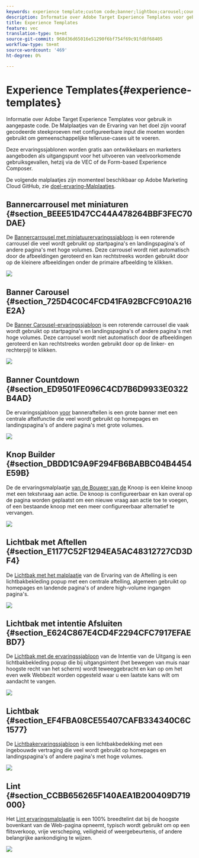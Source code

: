 ```yaml
---
keywords: experience template;custom code;banner;lightbox;carousel;countdown;ribbon;buttons
description: Informatie over Adobe Target Experience Templates voor gebruik in aangepaste code. De Malplaatjes van de Ervaring van het doel zijn vooraf gecodeerde steekproeven met configureerbare input die moeten worden gebruikt om gemeenschappelijke telleruse-cases uit te voeren.
title: Experience Templates
feature: vec
translation-type: tm+mt
source-git-commit: 968d36d65016e51290f6bf754f69c91fd8f68405
workflow-type: tm+mt
source-wordcount: '469'
ht-degree: 0%

---
```



# Experience Templates{#experience-templates}

Informatie over Adobe Target Experience Templates voor gebruik in aangepaste code. De Malplaatjes van de Ervaring van het doel zijn vooraf gecodeerde steekproeven met configureerbare input die moeten worden gebruikt om gemeenschappelijke telleruse-cases uit te voeren.

Deze ervaringssjablonen worden gratis aan ontwikkelaars en marketers aangeboden als uitgangspunt voor het uitvoeren van veelvoorkomende gebruiksgevallen, hetzij via de VEC of de Form-based Experience Composer.

De volgende malplaatjes zijn momenteel beschikbaar op Adobe Marketing Cloud GitHub, zie [doel-ervaring-Malplaatjes](https://github.com/Adobe-Marketing-Cloud/target-experience-templates).

## Bannercarrousel met miniaturen {#section_BEEE51D47CC44A478264BBF3FEC70DAE}

De [Bannercarrousel met miniatuurervaringssjabloon](https://github.com/Adobe-Marketing-Cloud/target-experience-templates/tree/master/banner-carousel-thumbnails) is een roterende carrousel die veel wordt gebruikt op startpagina&#39;s en landingspagina&#39;s of andere pagina&#39;s met hoge volumes. Deze carrousel wordt niet automatisch door de afbeeldingen geroteerd en kan rechtstreeks worden gebruikt door op de kleinere afbeeldingen onder de primaire afbeelding te klikken.

![](assets/exp-template-banner-carousel-thumbnails.png)

## Banner Carousel {#section_725D4C0C4FCD41FA92BCFC910A216E2A}

De [Banner Carousel-ervaringssjabloon](https://github.com/Adobe-Marketing-Cloud/target-experience-templates/tree/master/banner-carousel) is een roterende carrousel die vaak wordt gebruikt op startpagina&#39;s en landingspagina&#39;s of andere pagina&#39;s met hoge volumes. Deze carrousel wordt niet automatisch door de afbeeldingen geroteerd en kan rechtstreeks worden gebruikt door op de linker- en rechterpijl te klikken.

![](assets/exp-template-banner-carousel.png)

## Banner Countdown {#section_ED9501FE096C4CD7B6D9933E0322B4AD}

De ervaringssjabloon [voor](https://github.com/Adobe-Marketing-Cloud/target-experience-templates/tree/master/banner-countdown) banneraftellen is een grote banner met een centrale aftelfunctie die veel wordt gebruikt op homepages en landingspagina&#39;s of andere pagina&#39;s met grote volumes.

![](assets/exp-template-banner-countdown.png)

## Knop Builder {#section_DBDD1C9A9F294FB6BABBC04B4454E59B}

De de ervaringsmalplaatje [van de Bouwer van de](https://github.com/Adobe-Marketing-Cloud/target-experience-templates/tree/master/button) Knoop is een kleine knoop met een tekstvraag aan actie. De knoop is configureerbaar en kan overal op de pagina worden geplaatst om een nieuwe vraag aan actie toe te voegen, of een bestaande knoop met een meer configureerbaar alternatief te vervangen.

![](assets/exp-template-button-builder.png)

## Lichtbak met Aftellen {#section_E1177C52F1294EA5AC48312727CD3DF4}

De [Lichtbak met het malplaatje](https://github.com/Adobe-Marketing-Cloud/target-experience-templates/tree/master/lightbox-countdown) van de Ervaring van de Aftelling is een lichtbakbekleding popup met een centrale aftelling, algemeen gebruikt op homepages en landende pagina&#39;s of andere high-volume ingangen pagina&#39;s.

![](assets/exp-template-lightbox-countdown.png)

## Lichtbak met intentie Afsluiten {#section_E624C867E4CD4F2294CFC7917EFAEBD7}

De [Lichtbak met de ervaringssjabloon](https://github.com/Adobe-Marketing-Cloud/target-experience-templates/tree/master/lightbox-exit-intent) van de Intentie van de Uitgang is een lichtbakbekleding popup die bij uitgangsintent (het bewegen van muis naar hoogste recht van het scherm) wordt teweeggebracht en kan op om het even welk Webbezit worden opgesteld waar u een laatste kans wilt om aandacht te vangen.

![](assets/exp-template-lightbox-exit.png)

## Lichtbak {#section_EF4FBA08CE55407CAFB334340C6C1577}

De [Lichtbakervaringssjabloon](https://github.com/Adobe-Marketing-Cloud/target-experience-templates) is een lichtbakbedekking met een ingebouwde vertraging die veel wordt gebruikt op homepages en landingspagina&#39;s of andere pagina&#39;s met hoge volumes.

![](assets/exp-template-lightbox.png)

## Lint {#section_CCBB656265F140AEA1B200409D719000}

Het [Lint ervaringsmalplaatje](https://github.com/Adobe-Marketing-Cloud/target-experience-templates/tree/master/ribbon) is een 100% breedtelint dat bij de hoogste bovenkant van de Web-pagina opneemt, typisch wordt gebruikt om op een flitsverkoop, vrije verscheping, veiligheid of weergebeurtenis, of andere belangrijke aankondiging te wijzen.

![](assets/exp-template-ribbon.png)

